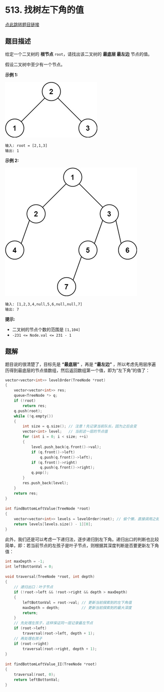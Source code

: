 # 513. 找树左下角的值

[点此跳转题目链接](https://leetcode.cn/problems/find-bottom-left-tree-value/description/)

## 题目描述

给定一个二叉树的 **根节点** `root`，请找出该二叉树的 **最底层 最左边** 节点的值。

假设二叉树中至少有一个节点。

 

**示例 1:**

![img](./tree1.jpg)

```
输入: root = [2,1,3]
输出: 1
```

**示例 2:**

![img](./tree2.jpg)

```
输入: [1,2,3,4,null,5,6,null,null,7]
输出: 7
```

 

**提示:**

- 二叉树的节点个数的范围是 `[1,104]`
- `-231 <= Node.val <= 231 - 1` 



## 题解

题目说的很清楚了，目标先是 **“最底层”** ，再是 **“最左边”** ，所以考虑先用层序遍历得到最底层的节点值数组，然后返回数组第一个值，即为“左下角”的值了：

```cpp
vector<vector<int>> levelOrder(TreeNode *root)
{
    vector<vector<int>> res;
    queue<TreeNode *> q;
    if (!root)
        return res;
    q.push(root);
    while (!q.empty())
    {
        int size = q.size(); // 注意！先记录当前队长，因为之后会变
        vector<int> level;   // 当前这一层的节点值
        for (int i = 0; i < size; ++i)
        {
            level.push_back(q.front()->val);
            if (q.front()->left)
                q.push(q.front()->left);
            if (q.front()->right)
                q.push(q.front()->right);
            q.pop();
        }
        res.push_back(level);
    }
    return res;
}

int findBottomLeftValue(TreeNode *root)
{
    vector<vector<int>> levels = levelOrder(root); // 偷个懒，直接调用之前写过的层序遍历函数
    return levels[levels.size() - 1][0];
}
```

此外，我们还是可以考虑一下递归法，逐步递归到左下角。递归出口的判断也比较简单，即：若当前节点的左孩子是叶子节点，则根据其深度判断是否要更新左下角值：

```cpp
int maxDepth = -1;
int leftBottonVal = 0;

void traversal(TreeNode *root, int depth)
{
    // 递归出口：叶子节点
    if (!root->left && !root->right && depth > maxDepth)
    {
        leftBottonVal = root->val; // 更新当前探索到的左下角值
        maxDepth = depth;          // 更新当前探索到的最大深度
        return;
    }
    // 先处理左孩子，这样保证同一层记录最左节点
    if (root->left)
        traversal(root->left, depth + 1);
    // 再处理右孩子
    if (root->right)
        traversal(root->right, depth + 1);
}

int findBottomLeftValue_II(TreeNode *root)
{
    traversal(root, 0);
    return leftBottonVal;
}
```

